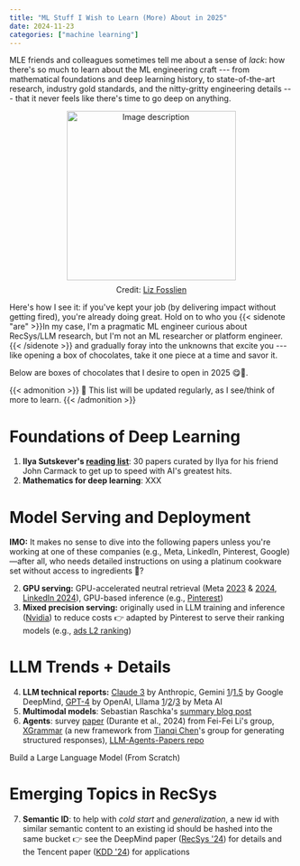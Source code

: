 ```yaml
---
title: "ML Stuff I Wish to Learn (More) About in 2025"
date: 2024-11-23
categories: ["machine learning"]
---
```


MLE friends and colleagues sometimes tell me about a sense of *lack*: how there's so much to learn about the ML engineering craft --- from mathematical foundations and deep learning history, to state-of-the-art research, industry gold standards, and the nitty-gritty engineering details --- that it never feels like there's time to go deep on anything.

<div style="display: flex; justify-content: center; align-items: center; flex-direction: column;">
  <figure style="margin: 0; text-align: center;">
    <img src="https://www.dropbox.com/scl/fi/mupdtd7fuolajkav4t0a5/315980733_528828279256236_9045916108072816684_n.jpg?rlkey=zk08zehs7uja0hlu3t7tk3f3q&st=bwby1re1&raw=1" alt="Image description" style="width: 300px; margin: 0 auto;">
    <figcaption style="margin-top: 8px;">Credit: <a href="https://www.fosslien.com/" target="_blank" rel="noopener noreferrer">Liz Fosslien</a></figcaption>
  </figure>
</div>

Here's how I see it: if you've kept your job (by delivering impact without getting fired), you're already doing great. Hold on to who you {{< sidenote "are" >}}In my case, I'm a pragmatic ML engineer curious about RecSys/LLM research, but I'm not an ML researcher or platform engineer.{{< /sidenote >}} and gradually foray into the unknowns that excite you --- like opening a box of chocolates, take it one piece at a time and savor it.

Below are boxes of chocolates that I desire to open in 2025 😋🍫. 

{{< admonition >}}
👀 This list will be updated regularly, as I see/think of more to learn.
{{< /admonition >}}

# Foundations of Deep Learning
1. **Ilya Sutskever's [reading list](https://arc.net/folder/D0472A20-9C20-4D3F-B145-D2865C0A9FEE)**: 30 papers curated by Ilya for his friend John Carmack to get up to speed with AI's greatest hits.
2. **Mathematics for deep learning**: XXX

# Model Serving and Deployment

**IMO:** It makes no sense to dive into the following papers unless you're working at one of these companies (e.g., Meta, LinkedIn, Pinterest, Google)—after all, who needs detailed instructions on using a platinum cookware set without access to ingredients 🤑?

2. **GPU serving:** GPU-accelerated neutral retrieval (Meta [2023](https://arxiv.org/abs/2306.04039v1) & [2024](https://arxiv.org/abs/2407.15462), [LinkedIn 2024](https://arxiv.org/abs/2407.13218)), GPU-based inference (e.g., [Pinterest](https://medium.com/@Pinterest_Engineering/gpu-accelerated-ml-inference-at-pinterest-ad1b6a03a16d))
3. **Mixed precision serving:** originally used in LLM training and inference ([Nvidia](https://docs.nvidia.com/deeplearning/performance/mixed-precision-training/index.html)) to reduce costs 👉 adapted by Pinterest to serve their ranking models (e.g., [ads L2 ranking](https://docs.nvidia.com/deeplearning/performance/mixed-precision-training/index.html))

# LLM Trends + Details 
4. **LLM technical reports:** [Claude 3](https://www-cdn.anthropic.com/de8ba9b01c9ab7cbabf5c33b80b7bbc618857627/Model_Card_Claude_3.pdf) by Anthropic, Gemini [1](https://arxiv.org/abs/2312.11805)/[1.5](https://arxiv.org/abs/2403.05530) by Google DeepMind, [GPT-4](https://arxiv.org/abs/2303.08774) by OpenAI, Lllama [1](https://arxiv.org/abs/2302.13971)/[2](https://arxiv.org/abs/2307.09288)/[3](https://ai.meta.com/research/publications/the-llama-3-herd-of-models/) by Meta AI
5. **Multimodal models**: Sebastian Raschka's [summary blog post](https://sebastianraschka.com/blog/2024/understanding-multimodal-llms.html)
6. **Agents**: survey [paper](https://arxiv.org/abs/2401.03568) (Durante et al., 2024) from Fei-Fei Li's group, [XGrammar](https://blog.mlc.ai/2024/11/22/achieving-efficient-flexible-portable-structured-generation-with-xgrammar) (a new framework from [Tianqi Chen](https://tqchen.com/)'s group for generating structured responses), [LLM-Agents-Papers repo](https://github.com/AGI-Edgerunners/LLM-Agents-Papers)

Build a Large Language Model (From Scratch)

# Emerging Topics in RecSys
7. **Semantic ID**: to help with *cold start* and *generalization*, a new id with similar semantic content to an existing id should be hashed into the same bucket 👉 see the DeepMind paper ([RecSys '24](https://arxiv.org/pdf/2306.08121)) for details and the Tencent paper ([KDD '24](https://arxiv.org/abs/2403.00793)) for applications

